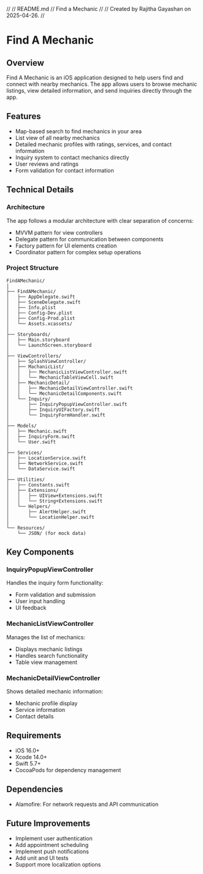 //
//  README.md
//  Find a Mechanic
//
//  Created by Rajitha Gayashan on 2025-04-26.
//

# Find A Mechanic

## Overview
Find A Mechanic is an iOS application designed to help users find and connect with nearby mechanics. The app allows users to browse mechanic listings, view detailed information, and send inquiries directly through the app.

## Features
- Map-based search to find mechanics in your area
- List view of all nearby mechanics
- Detailed mechanic profiles with ratings, services, and contact information
- Inquiry system to contact mechanics directly
- User reviews and ratings
- Form validation for contact information

## Technical Details

### Architecture
The app follows a modular architecture with clear separation of concerns:
- MVVM pattern for view controllers
- Delegate pattern for communication between components
- Factory pattern for UI elements creation
- Coordinator pattern for complex setup operations

### Project Structure
```
FindAMechanic/
│
├── FindAMechanic/
│   ├── AppDelegate.swift
│   ├── SceneDelegate.swift
│   ├── Info.plist
│   ├── Config-Dev.plist
│   ├── Config-Prod.plist
│   └── Assets.xcassets/
│
├── Storyboards/
│   ├── Main.storyboard
│   └── LaunchScreen.storyboard
│
├── ViewControllers/
│   ├── SplashViewController/
│   ├── MachanicList/
│   │   ├── MechanicListViewController.swift
│   │   └── MechanicTableViewCell.swift
│   ├── MechanicDetail/
│   │   ├── MechanicDetailViewController.swift
│   │   └── MechanicDetailComponents.swift
│   └── Inquiry/
│       ├── InquiryPopupViewController.swift
│       ├── InquiryUIFactory.swift
│       └── InquiryFormHandler.swift
│
├── Models/
│   ├── Mechanic.swift
│   ├── InquiryForm.swift
│   └── User.swift
│
├── Services/
│   ├── LocationService.swift
│   ├── NetworkService.swift
│   └── DataService.swift
│
├── Utilities/
│   ├── Constants.swift
│   ├── Extensions/
│   │   ├── UIView+Extensions.swift
│   │   └── String+Extensions.swift
│   └── Helpers/
│       ├── AlertHelper.swift
│       └── LocationHelper.swift
│
└── Resources/
    └── JSON/ (for mock data)
```

## Key Components

### InquiryPopupViewController
Handles the inquiry form functionality:
- Form validation and submission
- User input handling
- UI feedback

### MechanicListViewController
Manages the list of mechanics:
- Displays mechanic listings
- Handles search functionality
- Table view management

### MechanicDetailViewController
Shows detailed mechanic information:
- Mechanic profile display
- Service information
- Contact details

## Requirements
- iOS 16.0+
- Xcode 14.0+
- Swift 5.7+
- CocoaPods for dependency management

## Dependencies
- Alamofire: For network requests and API communication

## Future Improvements
- Implement user authentication
- Add appointment scheduling
- Implement push notifications
- Add unit and UI tests
- Support more localization options
